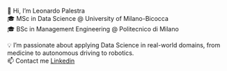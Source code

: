 👋 Hi, I’m Leonardo Palestra  
🎓 MSc in Data Science @ University of Milano-Bicocca  
🎓 BSc in Management Engineering @ Politecnico di Milano  
  
💡 I’m passionate about applying Data Science in real-world domains, from medicine to autonomous driving to robotics.  
📫 Contact me [Linkedin](https://www.linkedin.com/in/leonardo-palestra/)
